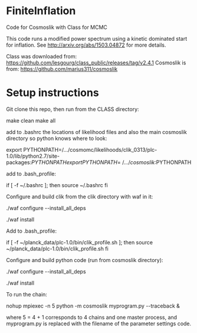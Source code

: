 FiniteInflation
===============

Code for Cosmoslik with Class for MCMC

This code runs a modified power spectrum using a kinetic dominated start for inflation. See http://arxiv.org/abs/1503.04872 for more details.

Class was downloaded from: https://github.com/lesgourg/class_public/releases/tag/v2.4.1
Cosmoslik is from: https://github.com/marius311/cosmoslik


Setup instructions
==================

Git clone this repo, then run from the CLASS directory:

make clean
make all 

add to .bashrc the locations of likelihood files and also the main cosmoslik directory so python knows where to look:

export PYTHONPATH=/.../cosmomc/likelihoods/clik_0313/plc-1.0/lib/python2.7/site-packages:$PYTHONPATH
export PYTHONPATH=~/.../cosmoslik:$PYTHONPATH

add to .bash_profile:

if [ -f ~/.bashrc ]; then
   source ~/.bashrc
fi

Configure and build clik from the clik directory with waf in it:

./waf configure --install_all_deps

./waf install

Add to .bash_profile:

if [ -f ~/planck_data/plc-1.0/bin/clik_profile.sh ]; then
source ~/planck_data/plc-1.0/bin/clik_profile.sh
fi

Configure and build python code (run from cosmoslik directory):

./waf configure --install_all_deps

./waf install

To run the chain:

nohup mpiexec -n 5 python -m cosmoslik myprogram.py --traceback &

where 5 = 4 + 1 corresponds to 4 chains and one master process, and myprogram.py is replaced with the filename of the parameter settings code.
